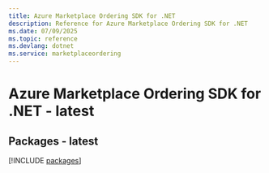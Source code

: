```yaml
---
title: Azure Marketplace Ordering SDK for .NET
description: Reference for Azure Marketplace Ordering SDK for .NET
ms.date: 07/09/2025
ms.topic: reference
ms.devlang: dotnet
ms.service: marketplaceordering
---
```

# Azure Marketplace Ordering SDK for .NET - latest
## Packages - latest
[!INCLUDE [packages](marketplace-ordering-index.md)]